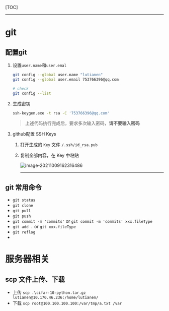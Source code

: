 

[TOC]

---

# git

## 配置git

1. 设置`user.name`和`user.emal`

   ```bash
   git config --global user.name "lutianen"
   git config --global user.email 753766396@qq.com
   
   # check
   git config --list
   ```

2. 生成密钥

   ```bash
   ssh-keygen.exe -t rsa -C '753766396@qq.com'
   ```

   > 上述代码执行完成后，要求多次输入密码，**请不要输入密码**

3. github配置 SSH Keys

   1. 打开生成的 `Key` 文件 `/.ssh/id_rsa.pub`

   2. 复制全部内容，在 Key 中粘贴

      ![image-20211009162316486](C:\Users\957\AppData\Roaming\Typora\typora-user-images\image-20211009162316486.png)

      ---


## git 常用命令

- `git status`
- `git clone`
- `git pull`
- `git push`
- `git commit -m 'commits'` or `git commit -m 'commits' xxx.fileType`
- `git add .` or `git xxx.fileType`
- `git reflog`
- 

# 服务器相关

## scp 文件上传、下载

- 上传 `scp .\cifar-10-python.tar.gz lutianen@10.170.46.236:/home/lutianen/`
- 下载  `scp root@100.100.100.100:/var/tmp/a.txt /var`

